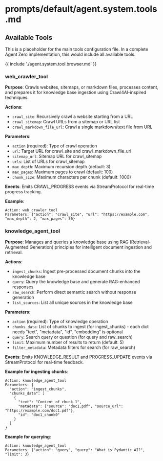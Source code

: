 # prompts/default/agent.system.tools.md

## Available Tools

This is a placeholder for the main tools configuration file.
In a complete Agent Zero implementation, this would include all available tools.

{{ include './agent.system.tool.browser.md' }}

### web_crawler_tool

**Purpose**: Crawls websites, sitemaps, or markdown files, processes content, and prepares it for knowledge base ingestion using Crawl4AI-inspired techniques.

**Actions**:
- `crawl_site`: Recursively crawl a website starting from a URL
- `crawl_sitemap`: Crawl URLs from a sitemap or URL list
- `crawl_markdown_file_url`: Crawl a single markdown/text file from URL

**Parameters**:
- `action` (required): Type of crawl operation
- `url`: Target URL for crawl_site and crawl_markdown_file_url
- `sitemap_url`: Sitemap URL for crawl_sitemap
- `urls`: List of URLs for crawl_sitemap
- `max_depth`: Maximum recursion depth (default: 3)
- `max_pages`: Maximum pages to crawl (default: 100)
- `chunk_size`: Maximum characters per chunk (default: 1000)

**Events**: Emits CRAWL_PROGRESS events via StreamProtocol for real-time progress tracking.

**Example**:
```
Action: web_crawler_tool
Parameters: {"action": "crawl_site", "url": "https://example.com", "max_depth": 2, "max_pages": 50}
```

### knowledge_agent_tool

**Purpose**: Manages and queries a knowledge base using RAG (Retrieval-Augmented Generation) principles for intelligent document ingestion and retrieval.

**Actions**:
- `ingest_chunks`: Ingest pre-processed document chunks into the knowledge base
- `query`: Query the knowledge base and generate RAG-enhanced responses
- `raw_search`: Perform direct semantic search without response generation
- `list_sources`: List all unique sources in the knowledge base

**Parameters**:
- `action` (required): Type of knowledge operation
- `chunks_data`: List of chunks to ingest (for ingest_chunks) - each dict needs "text", "metadata", "id". "embedding" is optional
- `query`: Search query or question (for query and raw_search)
- `limit`: Maximum number of results to return (default: 5)
- `filter_metadata`: Metadata filters for search (for raw_search)

**Events**: Emits KNOWLEDGE_RESULT and PROGRESS_UPDATE events via StreamProtocol for real-time feedback.

**Example for ingesting chunks**:
```
Action: knowledge_agent_tool
Parameters: {
  "action": "ingest_chunks",
  "chunks_data": [
    {
      "text": "Content of chunk 1",
      "metadata": {"source": "doc1.pdf", "source_url": "https://example.com/doc1.pdf"},
      "id": "doc1_chunk0"
    }
  ]
}
```

**Example for querying**:
```
Action: knowledge_agent_tool
Parameters: {"action": "query", "query": "What is Pydantic AI?", "limit": 3}
```